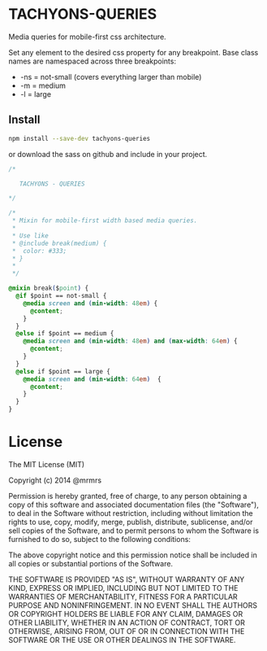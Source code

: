 # TACHYONS-QUERIES

  Media queries for mobile-first css architecture.

  Set any element to the desired css property for any breakpoint.
  Base class names are namespaced across three breakpoints:

*  -ns = not-small (covers everything larger than mobile)
*  -m  = medium
*  -l  = large

## Install
```bash
npm install --save-dev tachyons-queries
```
or download the sass on github and include in your project.

```css
/*

   TACHYONS - QUERIES

*/

/*
 * Mixin for mobile-first width based media queries.
 *
 * Use like 
 * @include break(medium) {
 *  color: #333; 
 * }
 *
 */

@mixin break($point) {
  @if $point == not-small {
    @media screen and (min-width: 48em) {
      @content;
    }
  }
  @else if $point == medium {
    @media screen and (min-width: 48em) and (max-width: 64em) {
      @content;
    }
  }
  @else if $point == large {
    @media screen and (min-width: 64em)  {
      @content;
    }
  }
}

```

# License

The MIT License (MIT)

Copyright (c) 2014 @mrmrs

Permission is hereby granted, free of charge, to any person obtaining a copy
of this software and associated documentation files (the "Software"), to deal
in the Software without restriction, including without limitation the rights
to use, copy, modify, merge, publish, distribute, sublicense, and/or sell
copies of the Software, and to permit persons to whom the Software is
furnished to do so, subject to the following conditions:

The above copyright notice and this permission notice shall be included in
all copies or substantial portions of the Software.

THE SOFTWARE IS PROVIDED "AS IS", WITHOUT WARRANTY OF ANY KIND, EXPRESS OR
IMPLIED, INCLUDING BUT NOT LIMITED TO THE WARRANTIES OF MERCHANTABILITY,
FITNESS FOR A PARTICULAR PURPOSE AND NONINFRINGEMENT. IN NO EVENT SHALL THE
AUTHORS OR COPYRIGHT HOLDERS BE LIABLE FOR ANY CLAIM, DAMAGES OR OTHER
LIABILITY, WHETHER IN AN ACTION OF CONTRACT, TORT OR OTHERWISE, ARISING FROM,
OUT OF OR IN CONNECTION WITH THE SOFTWARE OR THE USE OR OTHER DEALINGS IN
THE SOFTWARE.

